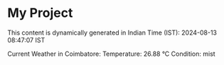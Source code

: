 # My Project

This content is dynamically generated in Indian Time (IST): 2024-08-13 08:47:07 IST


Current Weather in Coimbatore:
Temperature: 26.88 °C
Condition: mist
